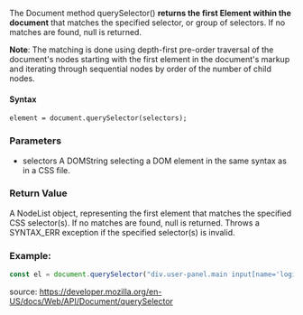 
The Document method querySelector() **returns the first Element within the document** that matches the specified selector, or group of selectors. If no matches are found, null is returned.

**Note**: The matching is done using depth-first pre-order traversal of the document's nodes starting with the first element in the document's markup and iterating through sequential nodes by order of the number of child nodes.

#### Syntax
`element = document.querySelector(selectors);`

### Parameters
- selectors
  A DOMString selecting a DOM element in the same syntax as in a CSS file.

### Return Value
A NodeList object, representing the first element that matches the specified CSS selector(s). If no matches are found, null is returned. Throws a SYNTAX_ERR exception if the specified selector(s) is invalid.

### Example:
```js
const el = document.querySelector("div.user-panel.main input[name='login']");
``` 

source: https://developer.mozilla.org/en-US/docs/Web/API/Document/querySelector

